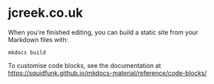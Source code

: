 # jcreek.co.uk

When you're finished editing, you can build a static site from your Markdown files with:

`mkdocs build`

To customise code blocks, see the documentation at https://squidfunk.github.io/mkdocs-material/reference/code-blocks/